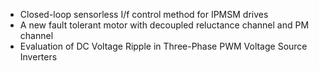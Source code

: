 * Closed-loop sensorless I/f control method for IPMSM drives
* A new fault tolerant motor with decoupled reluctance channel and PM channel
* Evaluation of DC Voltage Ripple in Three-Phase PWM Voltage Source Inverters
